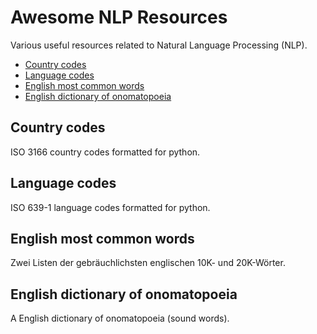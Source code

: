 # Awesome NLP Resources
Various useful resources related to Natural Language Processing (NLP).

 - [Country codes](#country-codes)
 - [Language codes](#language-codes)
 - [English most common words](#english-most-common-words)
 - [English dictionary of onomatopoeia](#english-dictionary-of-onomatopoeia) 
 
## Country codes 
ISO 3166 country codes formatted for python.  

## Language codes
ISO 639-1 language codes formatted for python.

## English most common words
Zwei Listen der gebräuchlichsten englischen 10K- und 20K-Wörter.

## English dictionary of onomatopoeia
A English dictionary of onomatopoeia (sound words). 
